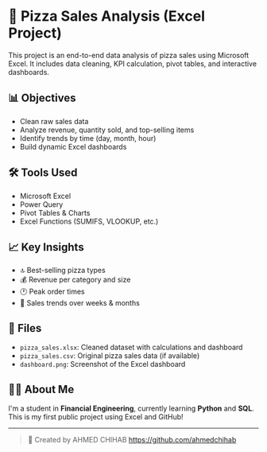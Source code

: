
# 🍕 Pizza Sales Analysis (Excel Project)

This project is an end-to-end data analysis of pizza sales using Microsoft Excel. It includes data cleaning, KPI calculation, pivot tables, and interactive dashboards.

## 📊 Objectives

- Clean raw sales data
- Analyze revenue, quantity sold, and top-selling items
- Identify trends by time (day, month, hour)
- Build dynamic Excel dashboards

## 🛠️ Tools Used

- Microsoft Excel
- Power Query
- Pivot Tables & Charts
- Excel Functions (SUMIFS, VLOOKUP, etc.)

## 📈 Key Insights

- 🔝 Best-selling pizza types
- 💰 Revenue per category and size
- 🕐 Peak order times
- 📆 Sales trends over weeks & months

## 📁 Files

- `pizza_sales.xlsx`: Cleaned dataset with calculations and dashboard
- `pizza_sales.csv`: Original pizza sales data (if available)
- `dashboard.png`: Screenshot of the Excel dashboard

## 👨‍🎓 About Me

I'm a student in **Financial Engineering**, currently learning **Python** and **SQL**.  
This is my first public project using Excel and GitHub!

---

> 📌 Created by AHMED CHIHAB https://github.com/ahmedchihab
